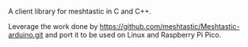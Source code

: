 A client library for meshtastic in C and C++.

Leverage the work done by https://github.com/meshtastic/Meshtastic-arduino.git
and port it to be used on Linux and Raspberry Pi Pico.
